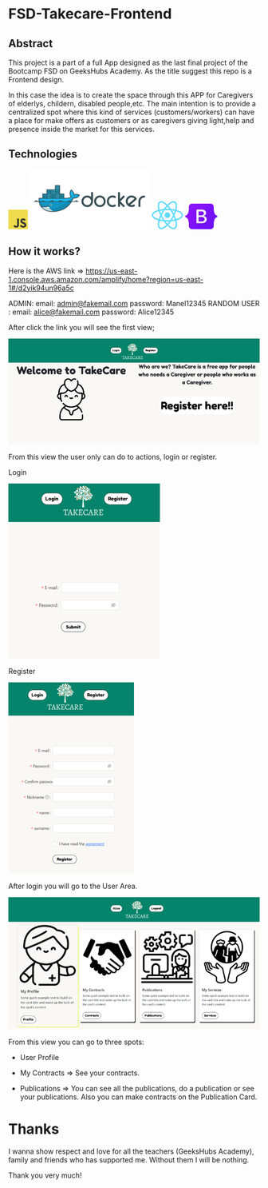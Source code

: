 # FSD-Takecare-Frontend

## Abstract 
This project is a part of a full App designed as the last final project of the Bootcamp FSD on GeeksHubs Academy. As the title suggest this repo is a Frontend design. 

In this case the idea is to create the space through this APP for Caregivers of elderlys, childern, disabled people,etc. The main intention is to provide a centralized spot where this kind of services (customers/workers) can have a place for make offers as customers or as caregivers giving light,help and presence inside the market for this services. 

## Technologies

![JS](./src/assets/readme%20icons/logo-javascript-logo-png-transparentj.png)
![Docker](./src/assets/readme%20icons/docker-ar21%20(1)%20(2).svg)
![React](./src/assets/readme%20icons/React-icon.svg.png)
![Bootstrap](./src/assets/readme%20icons/Bootstrap_logo.svg.png)

## How it works? 

Here is the AWS link =>  https://us-east-1.console.aws.amazon.com/amplify/home?region=us-east-1#/d2yik94un96a5c 

ADMIN: email: admin@fakemail.com  password: Manel12345
RANDOM USER : email: alice@fakemail.com password: Alice12345

After click the link you will see the first view; 

![home](./src/assets/readme%20icons/home.png)

From this view the user only can do to actions, login or register. 

 Login

![login](./src/assets/readme%20icons/login.png)

Register

![register](./src/assets/readme%20icons/regis.png)

After login you will go to the User Area. 

![userarea](./src/assets/readme%20icons/userarea.png)

From this view you can go to three spots:

* User Profile

* My Contracts => See your contracts. 

* Publications => You can see all the publications, do a publication or see your publications. Also you can make contracts on the Publication Card. 


# Thanks

I wanna show respect and love for all the teachers (GeeksHubs Academy), family and friends who has supported me. Without them I will be nothing. 

Thank you very much! 


